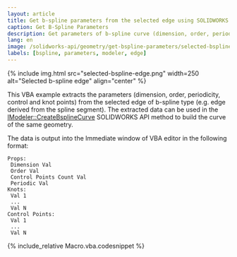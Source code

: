 ```yaml
---
layout: article
title: Get b-spline parameters from the selected edge using SOLIDWORKS API
caption: Get B-Spline Parameters
description: Get parameters of b-spline curve (dimension, order, periodicity, control and knot points) from the edge selected in the graphics view using SOLIDWORKS API
lang: en
image: /solidworks-api/geometry/get-bspline-parameters/selected-bspline-edge.png
labels: [bspline, parameters, modeler, edge]
---
```

{% include img.html src="selected-bspline-edge.png" width=250 alt="Selected b-spline edge" align="center" %}

This VBA example extracts the parameters (dimension, order, periodicity, control and knot points) from the selected edge of b-spline type (e.g. edge derived from the spline segment). The extracted data can be used in the [IModeler::CreateBsplineCurve](https://help.solidworks.com/2012/English/api/sldworksapi/SolidWorks.Interop.sldworks~SolidWorks.Interop.sldworks.IModeler~CreateBsplineCurve.html) SOLIDWORKS API method to build the curve of the same geometry.

The data is output into the Immediate window of VBA editor in the following format:

~~~
Props:
 Dimension Val 
 Order Val
 Control Points Count Val
 Periodic Val
Knots:
 Val 1
 ...
 Val N
Control Points:
 Val 1
 ...
 Val N
~~~

{% include_relative Macro.vba.codesnippet %}
